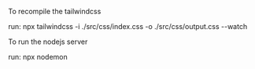 To recompile the tailwindcss

run: npx tailwindcss -i ./src/css/index.css -o ./src/css/output.css --watch

To run the nodejs server

run: npx nodemon
